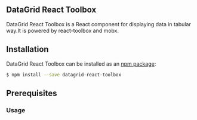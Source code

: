 ## DataGrid React Toolbox

DataGrid React Toolbox is a React component for displaying data in tabular way.It is powered by react-toolbox and mobx.

## Installation

DataGrid React Toolbox can be installed as an [npm package](https://www.npmjs.org/package/datagrid-react-toolbox):

```bash
$ npm install --save datagrid-react-toolbox
```

## Prerequisites

### Usage
